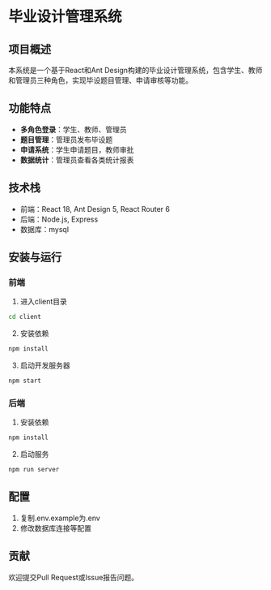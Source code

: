 # 毕业设计管理系统

## 项目概述

本系统是一个基于React和Ant Design构建的毕业设计管理系统，包含学生、教师和管理员三种角色，实现毕设题目管理、申请审核等功能。

## 功能特点

- **多角色登录**：学生、教师、管理员
- **题目管理**：管理员发布毕设题
- **申请系统**：学生申请题目，教师审批
- **数据统计**：管理员查看各类统计报表

## 技术栈

- 前端：React 18, Ant Design 5, React Router 6
- 后端：Node.js, Express
- 数据库：mysql

## 安装与运行

### 前端

1. 进入client目录
```bash
cd client
```
2. 安装依赖
```bash
npm install
```
3. 启动开发服务器
```bash
npm start
```

### 后端

1. 安装依赖
```bash
npm install
```
2. 启动服务
```bash
npm run server
```

## 配置

1. 复制.env.example为.env
2. 修改数据库连接等配置

## 贡献

欢迎提交Pull Request或Issue报告问题。